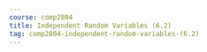 ```yaml
---
course: comp2804
title: Independent Random Variables (6.2)
tag: comp2804-independent-random-variables-(6.2)
---
```


